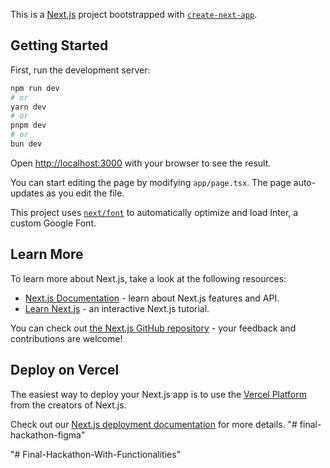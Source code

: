 This is a [Next.js](https://nextjs.org/) project bootstrapped with [`create-next-app`](https://github.com/vercel/next.js/tree/canary/packages/create-next-app).

## Getting Started

First, run the development server:

```bash
npm run dev
# or
yarn dev
# or
pnpm dev
# or
bun dev
```

Open [http://localhost:3000](http://localhost:3000) with your browser to see the result.

You can start editing the page by modifying `app/page.tsx`. The page auto-updates as you edit the file.

This project uses [`next/font`](https://nextjs.org/docs/basic-features/font-optimization) to automatically optimize and load Inter, a custom Google Font.

## Learn More

To learn more about Next.js, take a look at the following resources:

- [Next.js Documentation](https://nextjs.org/docs) - learn about Next.js features and API.
- [Learn Next.js](https://nextjs.org/learn) - an interactive Next.js tutorial.

You can check out [the Next.js GitHub repository](https://github.com/vercel/next.js/) - your feedback and contributions are welcome!

## Deploy on Vercel

The easiest way to deploy your Next.js app is to use the [Vercel Platform](https://vercel.com/new?utm_medium=default-template&filter=next.js&utm_source=create-next-app&utm_campaign=create-next-app-readme) from the creators of Next.js.

Check out our [Next.js deployment documentation](https://nextjs.org/docs/deployment) for more details.
"# final-hackathon-figma" 

<!-- 
export const newArrivalsData: Product[] = [
  {
    id: 1,
    title: "T-shirt with Tape Details",
    srcUrl: "/images/pic1.png",
    gallery: ["/images/pic1.png", "/images/pic10.png", "/images/pic11.png"],
    price: 120,
    discount: {
      amount: 0,
      percentage: 0,
    },
    rating: 4.5,
  },
  {
    id: 2,
    title: "Skinny Fit Jeans",
    srcUrl: "/images/pic2.png",
    gallery: ["/images/pic2.png"],
    price: 260,
    discount: {
      amount: 0,
      percentage: 20,
    },
    rating: 3.5,
  },
  {
    id: 3,
    title: "Chechered Shirt",
    srcUrl: "/images/pic3.png",
    gallery: ["/images/pic3.png"],
    price: 180,
    discount: {
      amount: 0,
      percentage: 0,
    },
    rating: 4.5,
  },
  {
    id: 4,
    title: "Sleeve Striped T-shirt",
    srcUrl: "/images/pic4.png",
    gallery: ["/images/pic4.png", "/images/pic10.png", "/images/pic11.png"],
    price: 160,
    discount: {
      amount: 0,
      percentage: 30,
    },
    rating: 4.5,
  },
];

export const topSellingData: Product[] = [
  {
    id: 5,
    title: "Vertical Striped Shirt",
    srcUrl: "/images/pic5.png",
    gallery: ["/images/pic5.png", "/images/pic10.png", "/images/pic11.png"],
    price: 232,
    discount: {
      amount: 0,
      percentage: 20,
    },
    rating: 5.0,
  },
  {
    id: 6,
    title: "Courage Graphic T-shirt",
    srcUrl: "/images/pic6.png",
    gallery: ["/images/pic6.png", "/images/pic10.png", "/images/pic11.png"],
    price: 145,
    discount: {
      amount: 0,
      percentage: 0,
    },
    rating: 4.0,
  },
  {
    id: 7,
    title: "Loose Fit Bermuda Shorts",
    srcUrl: "/images/pic7.png",
    gallery: ["/images/pic7.png"],
    price: 80,
    discount: {
      amount: 0,
      percentage: 0,
    },
    rating: 3.0,
  },
  {
    id: 8,
    title: "Faded Skinny Jeans",
    srcUrl: "/images/pic8.png",
    gallery: ["/images/pic8.png"],
    price: 210,
    discount: {
      amount: 0,
      percentage: 0,
    },
    rating: 4.5,
  },
];

export const relatedProductData: Product[] = [
  {
    id: 12,
    title: "Polo with Contrast Trims",
    srcUrl: "/images/pic12.png",
    gallery: ["/images/pic12.png", "/images/pic10.png", "/images/pic11.png"],
    price: 242,
    discount: {
      amount: 0,
      percentage: 20,
    },
    rating: 4.0,
  },
  {
    id: 13,
    title: "Gradient Graphic T-shirt",
    srcUrl: "/images/pic13.png",
    gallery: ["/images/pic13.png", "/images/pic10.png", "/images/pic11.png"],
    price: 145,
    discount: {
      amount: 0,
      percentage: 0,
    },
    rating: 3.5,
  },
  {
    id: 14,
    title: "Polo with Tipping Details",
    srcUrl: "/images/pic14.png",
    gallery: ["/images/pic14.png"],
    price: 180,
    discount: {
      amount: 0,
      percentage: 0,
    },
    rating: 4.5,
  },
  {
    id: 15,
    title: "Black Striped T-shirt",
    srcUrl: "/images/pic15.png",
    gallery: ["/images/pic15.png"],
    price: 150,
    discount: {
      amount: 0,
      percentage: 30,
    },
    rating: 5.0,
  },
]; -->"# Final-Hackathon-With-Functionalities" 

